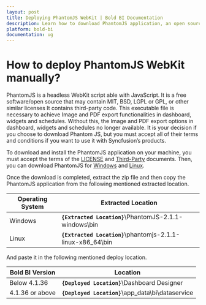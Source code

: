 ```yaml
---
layout: post
title: Deploying PhantomJS WebKit | Bold BI Documentation
description: Learn how to download PhantomJS application, an open source webkit and deploy it on your machine manually.
platform: bold-bi
documentation: ug
---
```


# How to deploy PhantomJS WebKit manually?
PhantomJS is a headless WebKit 	script able with JavaScript. It is a free software/open source that may contain MIT, BSD, LGPL or GPL, or other similar licenses It contains third-party code. This executable file is necessary to achieve Image and PDF export functionalities in dashboard, widgets and schedules. Without this, the Image and PDF export options in dashboard, widgets and schedules no longer available. It is your decision if you choose to download Phantom JS, but you must accept all of their terms and conditions if you want to use it with Syncfusion’s products.

To download and install the PhantomJS application on your machine, you must accept the terms of the [LICENSE](https://github.com/ariya/phantomjs/blob/master/LICENSE.BSD) and [Third-Party](https://github.com/ariya/phantomjs/blob/master/third-party.txt) documents. Then, you can download PhantomJS for [Windows](http://bitbucket.org/ariya/phantomjs/downloads/phantomjs-2.1.1-windows.zip) and [Linux](https://bitbucket.org/ariya/phantomjs/downloads/phantomjs-2.1.1-linux-x86_64.tar.bz2).

Once the download is completed, extract the zip file and then copy the PhantomJS application from the following mentioned extracted location.

| Operating System      | Extracted Location                                            |
|-----------------------|-----------------------------------------------                |
| Windows               | **`{Extracted Location}`**\PhantomJS-2.1.1-windows\bin        |
| Linux                 | **`{Extracted Location}`**\phantomjs-2.1.1-linux-x86_64\bin   |

 And paste it in the following mentioned deploy location.

| Bold BI Version           | Location                                                  |
|---------------------------|-----------------------------------------------------------|
| Below 4.1.36              | **`{Deployed Location}`**\Dashboard Designer              |
| 4.1.36 or above           | **`{Deployed Location}`**\app_data\bi\dataservice         |
